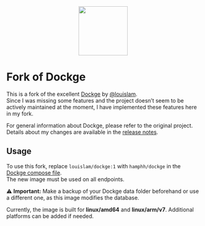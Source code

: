 <div align="center" width="100%">
    <img src="./frontend/public/icon.svg" width="128" alt="" />
</div>

# Fork of Dockge

This is a fork of the excellent [Dockge](https://github.com/louislam/dockge) by [@louislam](https://github.com/louislam).  
Since I was missing some features and the project doesn’t seem to be actively maintained at the moment, I have implemented these features here in my fork.

For general information about Dockge, please refer to the original project.  
Details about my changes are available in the [release notes](https://github.com/hamphh/dockge/releases).

## Usage

To use this fork, replace `louislam/dockge:1` with `hamphh/dockge` in the [Dockge compose file](https://github.com/hamphh/dockge/blob/master/compose.yaml).  
The new image must be used on all endpoints.

⚠️ **Important:** Make a backup of your Dockge data folder beforehand or use a different one, as this image modifies the database.  

Currently, the image is built for **linux/amd64** and **linux/arm/v7**. Additional platforms can be added if needed.